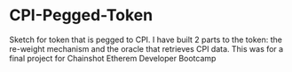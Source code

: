 # CPI-Pegged-Token
Sketch for token that is pegged to CPI. I have built 2 parts to the token: the re-weight mechanism and the oracle that retrieves CPI data. This was for a final project for Chainshot Etherem Developer Bootcamp
